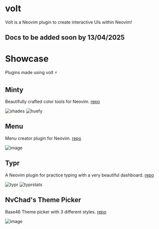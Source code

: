 # volt

Volt is a Neovim plugin to create interactive UIs within Neovim!

## Docs to be added soon by 13/04/2025

# Showcase

Plugins made using volt :zap:

## Minty

Beautifully crafted color tools for Neovim. [repo](https://github.com/NvChad/minty)

![shades](https://github.com/user-attachments/assets/d499748b-d9c8-4a92-89ba-bfce1814c275)
![huefy](https://github.com/user-attachments/assets/21f2c23d-94c6-4ccf-a0d0-ddf91f6bb5c1)

## Menu

Menu creator plugin for Neovim. [repo](https://github.com/NvChad/menu)

![image](https://github.com/user-attachments/assets/c8402279-b86d-432f-ad11-14a76c887ab1)

## Typr

A Neovim plugin for practice typing with a very beautiful dashboard. [repo](https://github.com/NvChad/typr)

![typr](https://github.com/user-attachments/assets/4426d1c4-c4d3-4da7-987a-3b4c4395a4b5)
![typrstats](https://github.com/user-attachments/assets/b1653de3-05f3-4b90-b35e-9341eed8bf3e)

## NvChad's Theme Picker

Base46 Theme picker with 3 different styles. [repo](https://github.com/NvChad/base46)

![image](https://github.com/user-attachments/assets/897e46f1-9ae2-4cc2-8fa2-64eff40a90dd)

<!-- vim: set ft=markdown: -->
